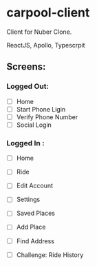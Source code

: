 # carpool-client
Client for Nuber Clone.

ReactJS, Apollo, Typescrpit


## Screens:

### Logged Out:

  - [ ] Home
  - [ ] Start Phone Ligin
  - [ ] Verify Phone Number
  - [ ] Social Login

### Logged In :

  - [ ] Home
  - [ ] Ride
  - [ ] Edit Account
  - [ ] Settings
  - [ ] Saved Places
  - [ ] Add Place
  - [ ] Find Address
  - [ ] Challenge: Ride History
   